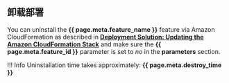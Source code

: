 ## 卸载部署

You can uninstall the **{{ page.meta.feature_name }}** feature via Amazon CloudFormation as described in [**Deployment Solution: Updating the Amazon CloudFormation Stack**](deployment.md) and make sure the **{{ page.meta.feature_id }}** parameter is set to *no* in the **parameters** section.

!!! Info
    Uninstallation time takes approximately: **{{ page.meta.destroy_time }}**